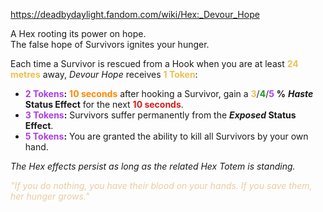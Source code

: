 https://deadbydaylight.fandom.com/wiki/Hex:_Devour_Hope

<p>A Hex rooting its power on hope.<br/>The false hope of Survivors ignites your hunger.
<p>Each time a Survivor is rescued from a Hook when you are at least <b><span class="clr clr2" style="color: #e8c252 ;">24 metres</span></b> away, <i>Devour Hope</i> receives <b><span class="clr clr2" style="color: #e8c252 ;">1 Token</span></b>:
</p>
<ul><li><b><span class="clr clr4" style="color: #ac3ee3 ;">2 Tokens</span>:</b> <b><span class="clr clr6" style="color: #ff8800 ;">10 seconds</span></b> after hooking a Survivor, gain a <span class="clr" style="color: #e8c252;"><b>3</b></span>/<span class="clr" style="color: #199b1e;"><b>4</b></span>/<span class="clr" style="color: #ac3ee3;"><b>5</b></span> <b>%</b> <i><b>Haste </b></i> <b>Status Effect</b> for the next <b><span class="clr clr8" style="color: #d41c1c ;">10 seconds</span></b>.</li>
<li><b><span class="clr clr4" style="color: #ac3ee3 ;">3 Tokens</span>:</b> Survivors suffer permanently from the <i><b>Exposed </b></i> <b>Status Effect</b>.</li>
<li><b><span class="clr clr4" style="color: #ac3ee3 ;">5 Tokens</span>:</b> You are granted the ability to kill all Survivors by your own hand.</li></ul>
<p><i>The Hex effects persist as long as the related Hex Totem  is standing.</i>
</p><p><i><span class="clr clr9" style="color: #e7cda2 ;">"If you do nothing, you have their blood on your hands. If you save them, her hunger grows."</span></i>
</p>
</p>